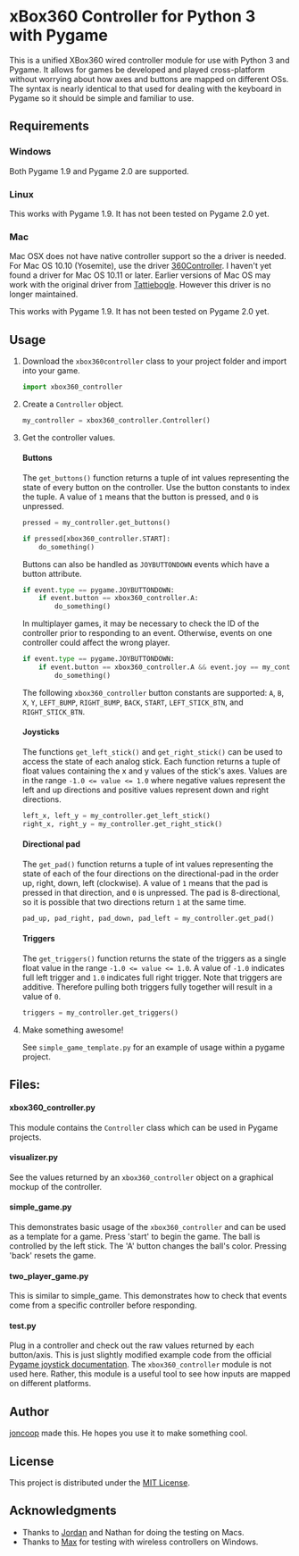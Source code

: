 # xBox360 Controller for Python 3 with Pygame

This is a unified XBox360 wired controller module for use with Python 3 and Pygame. It allows for games be developed and played cross-platform without worrying about how axes and buttons are mapped on different OSs. The syntax is nearly identical to that used for dealing with the keyboard in Pygame so it should be simple and familiar to use.

## Requirements

### Windows
Both Pygame 1.9 and Pygame 2.0 are supported.

### Linux
This works with Pygame 1.9. It has not been tested on Pygame 2.0 yet.

### Mac
Mac OSX does not have native controller support so the a driver is needed. For Mac OS 10.10 (Yosemite), use the driver [360Controller](https://github.com/360Controller/360Controller). I haven't yet found a driver for Mac OS 10.11 or later. Earlier versions of Mac OS may work with the original driver from [Tattiebogle](http://tattiebogle.net/index.php/ProjectRoot/Xbox360Controller/OsxDriver). However this driver is no longer maintained.

This works with Pygame 1.9. It has not been tested on Pygame 2.0 yet.

## Usage

1. Download the `xbox360controller` class to your project folder and import into your game.

    ```python
    import xbox360_controller
    ```

2. Create a `Controller` object.

    ```python
    my_controller = xbox360_controller.Controller()
    ```

3. Get the controller values.

    #### Buttons

    The `get_buttons()` function returns a tuple of int values representing the state of every button on the controller. Use the button constants to index the tuple. A value of `1` means that the button is pressed, and `0` is unpressed.

    ```python
    pressed = my_controller.get_buttons()

    if pressed[xbox360_controller.START]:
        do_something()
    ```

    Buttons can also be handled as `JOYBUTTONDOWN` events which have a button attribute.

    ```python
    if event.type == pygame.JOYBUTTONDOWN:
        if event.button == xbox360_controller.A:
            do_something()
    ```

    In multiplayer games, it may be necessary to check the ID of the controller prior to responding to an event. Otherwise, events on one controller could affect the wrong player.

    ```python
    if event.type == pygame.JOYBUTTONDOWN:
        if event.button == xbox360_controller.A && event.joy == my_controller.get_id():
            do_something()
    ```

    The following `xbox360_controller` button constants are supported:
    `A`, `B`, `X`, `Y`, `LEFT_BUMP`, `RIGHT_BUMP`, `BACK`, `START`, `LEFT_STICK_BTN`, and `RIGHT_STICK_BTN`.

    #### Joysticks

    The functions `get_left_stick()` and `get_right_stick()` can be used to access the state of each analog stick. Each function returns a tuple of float values containing the x and y values of the stick's axes. Values are in the range `-1.0 <= value <= 1.0` where negative values represent the left and up directions and positive values represent down and right directions.

    ```python
    left_x, left_y = my_controller.get_left_stick()
    right_x, right_y = my_controller.get_right_stick()
    ```

    #### Directional pad

    The `get_pad()` function returns a tuple of int values representing the state of each of the four directions on the directional-pad in the order up, right, down, left (clockwise). A value of `1` means that the pad is pressed in that direction, and `0` is unpressed. The pad is 8-directional, so it is possible that two directions return `1` at the same time.

    ```python
    pad_up, pad_right, pad_down, pad_left = my_controller.get_pad()
    ```

    #### Triggers

    The `get_triggers()` function returns the state of the triggers as a single float value in the range `-1.0 <= value <= 1.0`. A value of `-1.0` indicates full left trigger and `1.0` indicates full right trigger. Note that triggers are additive. Therefore pulling both triggers fully together will result in a value of `0`.

    ```python
    triggers = my_controller.get_triggers()
    ```

4. Make something awesome!

    See `simple_game_template.py` for an example of usage within a pygame project.

## Files:

#### xbox360_controller.py

  This module contains the `Controller` class which can be used in Pygame projects.

#### visualizer.py

  See the values returned by an `xbox360_controller` object on a graphical mockup of the controller.

#### simple_game.py

  This demonstrates basic usage of the `xbox360_controller` and can be used as a template for a game. Press 'start' to begin the game. The ball is controlled by the left stick. The 'A' button changes the ball's color. Pressing 'back' resets the game.

#### two_player_game.py

  This is similar to simple_game. This demonstrates how to check that events come from a specific controller before responding.

#### test.py

  Plug in a controller and check out the raw values returned by each button/axis. This is just slightly modified example code from the official [Pygame joystick documentation](https://www.pygame.org/docs/ref/joystick.html). The `xbox360_controller` module is not used here. Rather, this module is a useful tool to see how inputs are mapped on different platforms.

## Author

[joncoop](https://github.com/joncoop) made this. He hopes you use it to make something cool.

## License

This project is distributed under the [MIT License](LICENSE.md).

## Acknowledgments

- Thanks to [Jordan](https://github.com/johoule) and Nathan for doing the testing on Macs.
- Thanks to [Max](https://github.com/DovahRahDoLu) for testing with wireless controllers on Windows.
